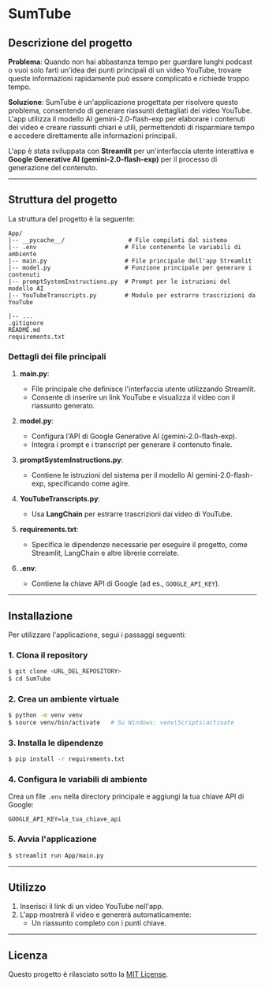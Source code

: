 # SumTube

## Descrizione del progetto

**Problema**: Quando non hai abbastanza tempo per guardare lunghi podcast o vuoi solo farti un'idea dei punti principali di un video YouTube, trovare queste informazioni rapidamente può essere complicato e richiede troppo tempo.

**Soluzione**: SumTube è un'applicazione progettata per risolvere questo problema, consentendo di generare riassunti dettagliati dei video YouTube. L'app utilizza il modello AI gemini-2.0-flash-exp per elaborare i contenuti dei video e creare riassunti chiari e utili, permettendoti di risparmiare tempo e accedere direttamente alle informazioni principali.

L'app è stata sviluppata con **Streamlit** per un'interfaccia utente interattiva e **Google Generative AI (gemini-2.0-flash-exp)** per il processo di generazione del contenuto.

---

## Struttura del progetto

La struttura del progetto è la seguente:

```
App/
|-- __pycache__/                  # File compilati dal sistema
|-- .env                         # File contenente le variabili di ambiente
|-- main.py                      # File principale dell'app Streamlit
|-- model.py                     # Funzione principale per generare i contenuti
|-- promptSystemInstructions.py  # Prompt per le istruzioni del modello AI
|-- YouTubeTranscripts.py        # Modulo per estrarre trascrizioni da YouTube
                           
|-- ...
.gitignore                       
README.md                        
requirements.txt                 
```

### Dettagli dei file principali

1. **main.py**:

   - File principale che definisce l'interfaccia utente utilizzando Streamlit.
   - Consente di inserire un link YouTube e visualizza il video con il riassunto generato.

2. **model.py**:

   - Configura l'API di Google Generative AI (gemini-2.0-flash-exp).
   - Integra i prompt e i transcript per generare il contenuto finale.

3. **promptSystemInstructions.py**:

   - Contiene le istruzioni del sistema per il modello AI gemini-2.0-flash-exp, specificando come agire.

4. **YouTubeTranscripts.py**:

   - Usa **LangChain** per estrarre trascrizioni dai video di YouTube.

5. **requirements.txt**:

   - Specifica le dipendenze necessarie per eseguire il progetto, come Streamlit, LangChain e altre librerie correlate.

6. **.env**:

   - Contiene la chiave API di Google (ad es., `GOOGLE_API_KEY`).

---

## Installazione

Per utilizzare l'applicazione, segui i passaggi seguenti:

### 1. Clona il repository

```bash
$ git clone <URL_DEL_REPOSITORY>
$ cd SumTube
```

### 2. Crea un ambiente virtuale

```bash
$ python -m venv venv
$ source venv/bin/activate   # Su Windows: venv\Scripts\activate
```

### 3. Installa le dipendenze

```bash
$ pip install -r requirements.txt
```

### 4. Configura le variabili di ambiente

Crea un file `.env` nella directory principale e aggiungi la tua chiave API di Google:

```
GOOGLE_API_KEY=la_tua_chiave_api
```

### 5. Avvia l'applicazione

```bash
$ streamlit run App/main.py
```

---

## Utilizzo

1. Inserisci il link di un video YouTube nell'app.
2. L'app mostrerà il video e genererà automaticamente:
   - Un riassunto completo con i punti chiave.

---

## Licenza

Questo progetto è rilasciato sotto la [MIT License](LICENSE).

